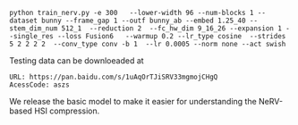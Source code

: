 ```
python train_nerv.py -e 300   --lower-width 96 --num-blocks 1 --dataset bunny --frame_gap 1 --outf bunny_ab --embed 1.25_40 --stem_dim_num 512_1  --reduction 2  --fc_hw_dim 9_16_26 --expansion 1 --single_res --loss Fusion6   --warmup 0.2 --lr_type cosine  --strides 5 2 2 2 2  --conv_type conv -b 1  --lr 0.0005 --norm none --act swish
```

Testing data can be downloeaded at 
```
URL: https://pan.baidu.com/s/1uAqOrTJiSRV33mgmojCHgQ 
AcessCode: aszs 
```

We release the basic model to make it easier for understanding the NeRV-based HSI compression.

